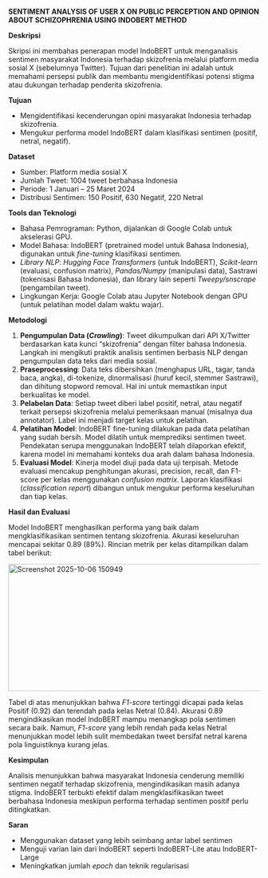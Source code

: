 **SENTIMENT ANALYSIS OF USER X ON PUBLIC PERCEPTION AND OPINION ABOUT SCHIZOPHRENIA USING INDOBERT METHOD**


**Deskripsi**

Skripsi ini membahas penerapan model IndoBERT untuk menganalisis sentimen masyarakat Indonesia terhadap skizofrenia melalui platform media sosial X (sebelumnya Twitter). Tujuan dari penelitian ini adalah untuk memahami persepsi publik dan membantu mengidentifikasi potensi stigma atau dukungan terhadap penderita skizofrenia.

**Tujuan**

- Mengidentifikasi kecenderungan opini masyarakat Indonesia terhadap skizofrenia.
- Mengukur performa model IndoBERT dalam klasifikasi sentimen (positif, netral, negatif).

**Dataset**

- Sumber: Platform media sosial X
- Jumlah Tweet: 1004 tweet berbahasa Indonesia
- Periode: 1 Januari – 25 Maret 2024
- Distribusi Sentimen: 150 Positif, 630 Negatif, 220 Netral

**Tools dan Teknologi**
- Bahasa Pemrograman: Python, dijalankan di Google Colab untuk akselerasi GPU.
- Model Bahasa: IndoBERT (pretrained model untuk Bahasa Indonesia), digunakan untuk _fine-tuning_ klasifikasi sentimen.
- _Library NLP_: _Hugging Face Transformers_ (untuk IndoBERT), _Scikit-learn_ (evaluasi, confusion matrix), _Pandas/Numpy_ (manipulasi data), Sastrawi (tokenisasi Bahasa Indonesia), dan library lain seperti _Tweepy/snscrape_ (pengambilan tweet).
- Lingkungan Kerja: Google Colab atau Jupyter Notebook dengan GPU (untuk pelatihan model dalam waktu wajar).

**Metodologi**
1. **Pengumpulan Data (_Crawling_)**: Tweet dikumpulkan dari API X/Twitter berdasarkan kata kunci “skizofrenia” dengan filter bahasa Indonesia. Langkah ini mengikuti praktik analisis sentimen berbasis NLP dengan pengumpulan data teks dari media sosial.
2. **Praseprocessing**: Data teks dibersihkan (menghapus URL, tagar, tanda baca, angka), di-tokenize, dinormalisasi (huruf kecil, stemmer Sastrawi), dan dihitung stopword removal. Hal ini untuk memastikan input berkualitas ke model.
3. **Pelabelan Data**: Setiap tweet diberi label positif, netral, atau negatif terkait persepsi skizofrenia melalui pemeriksaan manual (misalnya dua annotator). Label ini menjadi target kelas untuk pelatihan.
4. **Pelatihan Model**: IndoBERT fine-tuning dilakukan pada data pelatihan yang sudah bersih. Model dilatih untuk memprediksi sentimen tweet. Pendekatan serupa menggunakan IndoBERT telah dilaporkan efektif, karena model ini memahami konteks dua arah dalam bahasa Indonesia.
5. **Evaluasi Model**: Kinerja model diuji pada data uji terpisah. Metode evaluasi mencakup penghitungan akurasi, precision, recall, dan F1-score per kelas menggunakan _confusion matrix_. Laporan klasifikasi (_classification report_) dibangun untuk mengukur performa keseluruhan dan tiap kelas.

**Hasil dan Evaluasi**

Model IndoBERT menghasilkan performa yang baik dalam mengklasifikasikan sentimen tentang skizofrenia. Akurasi keseluruhan mencapai sekitar 0.89 (89%). Rincian metrik per kelas ditampilkan dalam tabel berikut:

<img width="606" height="255" alt="Screenshot 2025-10-06 150949" src="https://github.com/user-attachments/assets/b6328d40-c375-478e-bee0-3764fea0174f" />

Tabel di atas menunjukkan bahwa _F1-score_ tertinggi dicapai pada kelas Positif (0.92) dan terendah pada kelas Netral (0.84). Akurasi 0.89 mengindikasikan model IndoBERT mampu menangkap pola sentimen secara baik. Namun, _F1-score_ yang lebih rendah pada kelas Netral menunjukkan model lebih sulit membedakan tweet bersifat netral karena pola linguistiknya kurang jelas.

**Kesimpulan**

Analisis menunjukkan bahwa masyarakat Indonesia cenderung memiliki sentimen negatif terhadap skizofrenia, mengindikasikan masih adanya stigma. IndoBERT terbukti efektif dalam mengklasifikasikan tweet berbahasa Indonesia meskipun performa terhadap sentimen positif perlu ditingkatkan.

**Saran**

- Menggunakan dataset yang lebih seimbang antar label sentimen
- Menguji varian lain dari IndoBERT seperti IndoBERT-Lite atau IndoBERT-Large
- Meningkatkan jumlah _epoch_ dan teknik regularisasi
